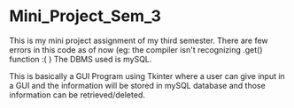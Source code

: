 # Mini_Project_Sem_3
This is my mini project assignment of my third semester.
There are few errors in this code as of now (eg: the compiler isn't recognizing .get() function :( )
The DBMS used is mySQL.

This is basically a GUI Program using Tkinter where a user can give input in a GUI and the information will be stored in mySQL database and those information can be retrieved/deleted.
